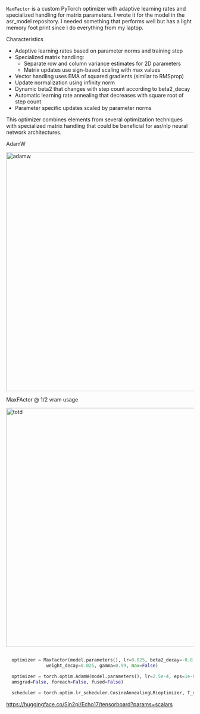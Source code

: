 
`MaxFactor` is a custom PyTorch optimizer with adaptive learning rates and specialized handling for matrix parameters. I wrote it for the model in the asr_model repository. I needed something that performs well but has a light memory foot print since I do everything from my laptop. 

Characteristics
- Adaptive learning rates based on parameter norms and training step
- Specialized matrix handling:
  - Separate row and column variance estimates for 2D parameters
  - Matrix updates use sign-based scaling with max values
- Vector handling uses EMA of squared gradients (similar to RMSprop)
- Update normalization using infinity norm
- Dynamic beta2 that changes with step count according to beta2_decay
- Automatic learning rate annealing that decreases with square root of step count
- Parameter specific updates scaled by parameter norms

This optimizer combines elements from several optimization techniques with specialized matrix handling that could be beneficial for asr/nlp neural network architectures.

AdamW

<img width="640" alt="adamw" src="https://github.com/user-attachments/assets/068e4b2a-b0f3-47f1-8c28-21d2b6b968d3" />

MaxFActor @ 1/2 vram usage

<img width="640" alt="totd" src="https://github.com/user-attachments/assets/f2bb09ea-566c-430e-bd09-0797af37a855" />




```python

  optimizer = MaxFactor(model.parameters(), lr=0.025, beta2_decay=-0.8, eps=(1e-10, 1e-7), d=1.0, 
               weight_decay=0.025, gamma=0.99, max=False)

  optimizer = torch.optim.AdamW(model.parameters(), lr=2.5e-4, eps=1e-8, weight_decay=0.01, betas=(0.9, 0.999), 
  amsgrad=False, foreach=False, fused=False)
  
  scheduler = torch.optim.lr_scheduler.CosineAnnealingLR(optimizer, T_max=1000, eta_min=1e-7, last_epoch=-1)

```

https://huggingface.co/Sin2pi/Echo17/tensorboard?params=scalars
